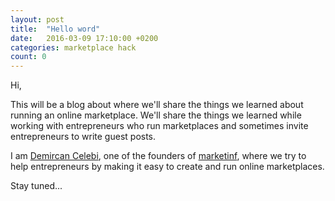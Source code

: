 ```yaml
---
layout: post
title:  "Hello word"
date:   2016-03-09 17:10:00 +0200
categories: marketplace hack
count: 0
---
```

Hi,

This will be a blog about where we'll share the things we learned about running an online marketplace. We'll share the things we learned while working with entrepreneurs who run marketplaces and sometimes invite entrepreneurs to write guest posts.

I am [Demircan Celebi][demircan], one of the founders of [marketinf][marketinf], where we try to help entrepreneurs by making it easy to create and run online marketplaces.

Stay tuned...

[marketinf]: https://marketinf.com
[demircan]: https://twitter.com/demircancelebi
